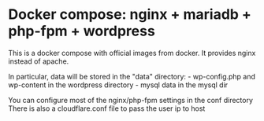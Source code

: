 # Docker compose: nginx + mariadb + php-fpm + wordpress

This is a docker compose with official images from docker.
It provides nginx instead of apache.

In particular, data will be stored in the "data" directory:
    - wp-config.php and wp-content in the wordpress directory
    - mysql data in the mysql dir

You can configure most of the nginx/php-fpm settings in the conf directory
There is also a cloudflare.conf file to pass the user ip to host